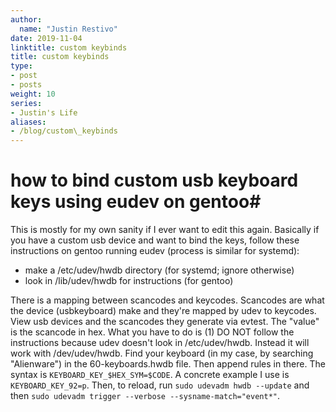 ```yaml
---
author:
  name: "Justin Restivo"
date: 2019-11-04
linktitle: custom keybinds
title: custom keybinds
type:
- post
- posts
weight: 10
series:
- Justin's Life
aliases:
- /blog/custom\_keybinds
---
```


# how to bind custom usb keyboard keys using eudev on gentoo#

This is mostly for my own sanity if I ever want to edit this again. Basically if you have a custom usb device and want to bind the keys, follow these instructions on gentoo running eudev (process is similar for systemd):

- make a /etc/udev/hwdb directory (for systemd; ignore otherwise)
- look in /lib/udev/hwdb for instructions (for gentoo)

There is a mapping between scancodes and keycodes. Scancodes are what the device (usbkeyboard) make and they're mapped by udev to keycodes. View usb devices and the scancodes they generate via evtest. The "value" is the scancode in hex. What you have to do is (1) DO NOT follow the instructions because udev doesn't look in /etc/udev/hwdb. Instead it will work with /dev/udev/hwdb. Find your keyboard (in my case, by searching "Alienware")  in the 60-keyboards.hwdb file. Then append rules in there. The syntax is `KEYBOARD_KEY_$HEX_SYM=$CODE`. A concrete example I use is `KEYBOARD_KEY_92=p`. Then, to reload, run `sudo udevadm hwdb --update` and then `sudo udevadm trigger --verbose --sysname-match="event*"`.

